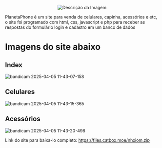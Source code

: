 <p align="center">
  <img src="https://files.catbox.moe/npqu9g.png" alt="Descrição da Imagem">
</p>

PlanetaPhone é um site para venda de celulares, capinha, acessórios e etc, o site foi programado com html, css, javascript e php para receber as respostas do formulário login e cadastro
em um banco de dados

# Imagens do site abaixo

## Index
![bandicam 2025-04-05 11-43-07-158](https://github.com/user-attachments/assets/75cc08f3-d3db-4bb0-be03-854a70b86ef0)

## Celulares
![bandicam 2025-04-05 11-43-15-365](https://github.com/user-attachments/assets/84963c82-706b-4b39-8325-ba9a6edc2a9c)

## Acessórios
![bandicam 2025-04-05 11-43-20-498](https://github.com/user-attachments/assets/33f5acfb-d750-45b1-936b-355a03b26002)

Link do site para baixa-lo completo: https://files.catbox.moe/nhxiom.zip

